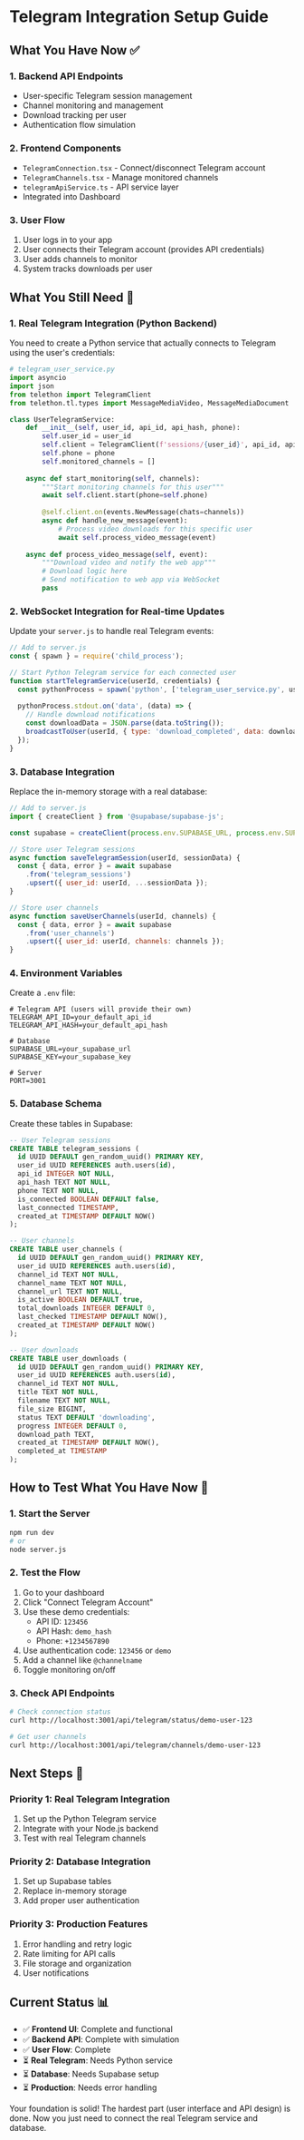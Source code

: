 # Telegram Integration Setup Guide

## What You Have Now ✅

### 1. **Backend API Endpoints**
- User-specific Telegram session management
- Channel monitoring and management
- Download tracking per user
- Authentication flow simulation

### 2. **Frontend Components**
- `TelegramConnection.tsx` - Connect/disconnect Telegram account
- `TelegramChannels.tsx` - Manage monitored channels
- `telegramApiService.ts` - API service layer
- Integrated into Dashboard

### 3. **User Flow**
1. User logs in to your app
2. User connects their Telegram account (provides API credentials)
3. User adds channels to monitor
4. System tracks downloads per user

## What You Still Need 🔧

### 1. **Real Telegram Integration (Python Backend)**

You need to create a Python service that actually connects to Telegram using the user's credentials:

```python
# telegram_user_service.py
import asyncio
import json
from telethon import TelegramClient
from telethon.tl.types import MessageMediaVideo, MessageMediaDocument

class UserTelegramService:
    def __init__(self, user_id, api_id, api_hash, phone):
        self.user_id = user_id
        self.client = TelegramClient(f'sessions/{user_id}', api_id, api_hash)
        self.phone = phone
        self.monitored_channels = []
    
    async def start_monitoring(self, channels):
        """Start monitoring channels for this user"""
        await self.client.start(phone=self.phone)
        
        @self.client.on(events.NewMessage(chats=channels))
        async def handle_new_message(event):
            # Process video downloads for this specific user
            await self.process_video_message(event)
    
    async def process_video_message(self, event):
        """Download video and notify the web app"""
        # Download logic here
        # Send notification to web app via WebSocket
        pass
```

### 2. **WebSocket Integration for Real-time Updates**

Update your `server.js` to handle real Telegram events:

```javascript
// Add to server.js
const { spawn } = require('child_process');

// Start Python Telegram service for each connected user
function startTelegramService(userId, credentials) {
  const pythonProcess = spawn('python', ['telegram_user_service.py', userId, credentials]);
  
  pythonProcess.stdout.on('data', (data) => {
    // Handle download notifications
    const downloadData = JSON.parse(data.toString());
    broadcastToUser(userId, { type: 'download_completed', data: downloadData });
  });
}
```

### 3. **Database Integration**

Replace the in-memory storage with a real database:

```javascript
// Add to server.js
import { createClient } from '@supabase/supabase-js';

const supabase = createClient(process.env.SUPABASE_URL, process.env.SUPABASE_KEY);

// Store user Telegram sessions
async function saveTelegramSession(userId, sessionData) {
  const { data, error } = await supabase
    .from('telegram_sessions')
    .upsert({ user_id: userId, ...sessionData });
}

// Store user channels
async function saveUserChannels(userId, channels) {
  const { data, error } = await supabase
    .from('user_channels')
    .upsert({ user_id: userId, channels: channels });
}
```

### 4. **Environment Variables**

Create a `.env` file:

```env
# Telegram API (users will provide their own)
TELEGRAM_API_ID=your_default_api_id
TELEGRAM_API_HASH=your_default_api_hash

# Database
SUPABASE_URL=your_supabase_url
SUPABASE_KEY=your_supabase_key

# Server
PORT=3001
```

### 5. **Database Schema**

Create these tables in Supabase:

```sql
-- User Telegram sessions
CREATE TABLE telegram_sessions (
  id UUID DEFAULT gen_random_uuid() PRIMARY KEY,
  user_id UUID REFERENCES auth.users(id),
  api_id INTEGER NOT NULL,
  api_hash TEXT NOT NULL,
  phone TEXT NOT NULL,
  is_connected BOOLEAN DEFAULT false,
  last_connected TIMESTAMP,
  created_at TIMESTAMP DEFAULT NOW()
);

-- User channels
CREATE TABLE user_channels (
  id UUID DEFAULT gen_random_uuid() PRIMARY KEY,
  user_id UUID REFERENCES auth.users(id),
  channel_id TEXT NOT NULL,
  channel_name TEXT NOT NULL,
  channel_url TEXT NOT NULL,
  is_active BOOLEAN DEFAULT true,
  total_downloads INTEGER DEFAULT 0,
  last_checked TIMESTAMP DEFAULT NOW(),
  created_at TIMESTAMP DEFAULT NOW()
);

-- User downloads
CREATE TABLE user_downloads (
  id UUID DEFAULT gen_random_uuid() PRIMARY KEY,
  user_id UUID REFERENCES auth.users(id),
  channel_id TEXT NOT NULL,
  title TEXT NOT NULL,
  filename TEXT NOT NULL,
  file_size BIGINT,
  status TEXT DEFAULT 'downloading',
  progress INTEGER DEFAULT 0,
  download_path TEXT,
  created_at TIMESTAMP DEFAULT NOW(),
  completed_at TIMESTAMP
);
```

## How to Test What You Have Now 🧪

### 1. **Start the Server**
```bash
npm run dev
# or
node server.js
```

### 2. **Test the Flow**
1. Go to your dashboard
2. Click "Connect Telegram Account"
3. Use these demo credentials:
   - API ID: `123456`
   - API Hash: `demo_hash`
   - Phone: `+1234567890`
4. Use authentication code: `123456` or `demo`
5. Add a channel like `@channelname`
6. Toggle monitoring on/off

### 3. **Check API Endpoints**
```bash
# Check connection status
curl http://localhost:3001/api/telegram/status/demo-user-123

# Get user channels
curl http://localhost:3001/api/telegram/channels/demo-user-123
```

## Next Steps 🚀

### Priority 1: Real Telegram Integration
1. Set up the Python Telegram service
2. Integrate with your Node.js backend
3. Test with real Telegram channels

### Priority 2: Database Integration
1. Set up Supabase tables
2. Replace in-memory storage
3. Add proper user authentication

### Priority 3: Production Features
1. Error handling and retry logic
2. Rate limiting for API calls
3. File storage and organization
4. User notifications

## Current Status 📊

- ✅ **Frontend UI**: Complete and functional
- ✅ **Backend API**: Complete with simulation
- ✅ **User Flow**: Complete
- ⏳ **Real Telegram**: Needs Python service
- ⏳ **Database**: Needs Supabase setup
- ⏳ **Production**: Needs error handling

Your foundation is solid! The hardest part (user interface and API design) is done. Now you just need to connect the real Telegram service and database.




